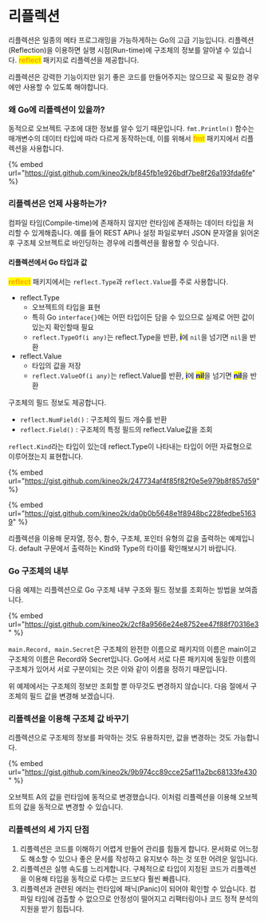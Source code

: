 # 리플렉션

리플렉션은 일종의 메타 프로그래밍을 가능하게하는 Go의 고급 기능입니다. 리플렉션(Reflection)을 이용하면 실행 시점(Run-time)에 구조체의 정보를 알아낼 수 있습니다. <mark style="color:orange;">**reflect**</mark> 패키지로 리플렉션을 제공합니다.

리플렉션은 강력한 기능이지만 읽기 좋은 코드를 만들어주지는 않으므로 꼭 필요한 경우에만 사용할 수 있도록 해야합니다.

### 왜 Go에 리플렉션이 있을까?

동적으로 오브젝트 구조에 대한 정보를 알수 있기 때문입니다. `fmt.Println()` 함수는 매개변수의 데이터 타입에 따라 다르게 동작하는데, 이를 위해서 <mark style="color:orange;">**fmt**</mark> 패키지에서 리플렉션을 사용합니다.

{% embed url="https://gist.github.com/kineo2k/bf845fb1e926bdf7be8f26a193fda6fe" %}

### 리플렉션은 언제 사용하는가?

컴파일 타임(Compile-time)에 존재하지 않지만 런타임에 존재하는 데이터 타입을 처리할 수 있게해줍니다. 예를 들어 REST API나 설정 파일로부터 JSON 문자열을 읽어온후 구조체 오브젝트로 바인딩하는 경우에 리플렉션을 활용할 수 잇습니다.

#### 리플렉션에서 Go 타입과 값

<mark style="color:orange;">**reflect**</mark> 패키지에서는 `reflect.Type`과 `reflect.Value`를 주로 사용합니다.

* reflect.Type
  * 오브젝트의 타입을 표현
  * 특히 Go `interface{}`에는 어떤 타입이든 담을 수 있으므로 실제로 어떤 값이 있는지 확인할때 필요
  * `reflect.TypeOf(i any)`는 reflect.Type을 반환, <mark style="color:blue;">**i**</mark>에 `nil`을 넘기면 `nil`을 반환
* reflect.Value
  * 타입의 값을 저장
  * `reflect.ValueOf(i any)`는 reflect.Value를 반환, <mark style="color:blue;">**i**</mark>에 <mark style="color:blue;">**nil**</mark>을 넘기면 <mark style="color:blue;">**nil**</mark>을 반환

구조체의 필드 정보도 제공합니다.

* `reflect.NumField()` : 구조체의 필드 개수를 반환
* `reflect.Field()` : 구조체의 특정 필드의 reflect.Value값을 조회

`reflect.Kind`라는 타입이 있는데 reflect.Type이 나타내는 타입이 어떤 자료형으로 이루어졌는지 표현합니다.

{% embed url="https://gist.github.com/kineo2k/247734af4f85f82f0e5e979b8f857d59" %}

{% embed url="https://gist.github.com/kineo2k/da0b0b5648e1f8948bc228fedbe51639" %}

리플렉션을 이용해 문자열, 정수, 함수, 구조체, 포인터 유형의 값을 출력하는 예제입니다. default 구문에서 출력하는 Kind와 Type의 타이를 확인해보시기 바랍니다.

### Go 구조체의 내부

다음 예제는 리플렉션으로 Go 구조체 내부 구조와 필드 정보를 조회하는 방법을 보여줍니다.

{% embed url="https://gist.github.com/kineo2k/2cf8a9566e24e8752ee47f88f70316e3" %}

`main.Record, main.Secret`은 구조체의 완전한 이름으로 패키지의 이름은 main이고 구조체의 이름은 Record와 Secret입니다. Go에서 서로 다른 패키지에 동일한 이름의 구조체가 있어서 서로 구분이되는 것은 이와 같이 이름을 정하기 때문입니다.

위 예제에서는 구조체의 정보만 조회할 뿐 아무것도 변경하지 않습니다. 다음 절에서 구조체의 필드 값을 변경해 보겠습니다.

### 리플렉션을 이용해 구조체 값 바꾸기

리플렉션으로 구조체의 정보를 파악하는 것도 유용하지만, 값을 변경하는 것도 가능합니다.

{% embed url="https://gist.github.com/kineo2k/9b974cc89cce25af11a2bc68133fe430" %}

오브젝트 A의 값을 런타임에 동적으로 변경했습니다. 이처럼 리플렉션을 이용해 오브젝트의 값을 동적으로 변경할 수 있습니다.

### 리플렉션의 세 가지 단점

1. 리플렉션은 코드를 이해하기 어렵게 만들어 관리를 힘들게 합니다. 문서화로 어느정도 해소할 수 있으나 좋은 문서를 작성하고 유지보수 하는 것 또한 어려운 일입니다.
2. 리플렉션은 실행 속도를 느리게합니다. 구체적으로 타입이 지정된 코드가 리플렉션을 이용해 타입을 동적으로 다루는 코드보다 훨씬 빠릅니다.
3. 리플렉션과 관련된 에러는 런타임에 패닉(Panic)이 되어야 확인할 수 있습니다. 컴파일 타임에 검출할 수 없으므로 안정성이 떨어지고 리팩터링이나 코드 정적 분석의 지원을 받기 힘듭니다.

